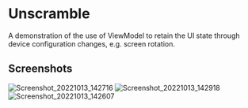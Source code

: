 # Unscramble
A demonstration of the use of ViewModel to retain the UI state through device configuration changes, e.g. screen rotation.

## Screenshots

![Screenshot_20221013_142716](https://user-images.githubusercontent.com/19203471/195596776-ecd78a0d-3ba9-4a4e-806c-085d89d2286b.png)
![Screenshot_20221013_142918](https://user-images.githubusercontent.com/19203471/195596823-a226f2d5-975f-4206-858e-27fed60ac14b.png)
![Screenshot_20221013_142607](https://user-images.githubusercontent.com/19203471/195596842-cfc73c42-c79e-4c66-bf7c-d388a1df313b.png)
